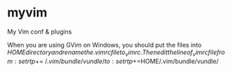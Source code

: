 myvim
=====

My Vim conf &amp; plugins

When you are using GVim on Windows, you should put the files into $HOME directory and rename the .vimrc file to _vimrc.
Then edit the line of _vimrc file from:
set rtp+=~/.vim/bundle/vundle/
to:
set rtp+=$HOME/.vim/bundle/vundle/
